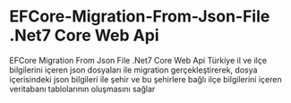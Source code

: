 # EFCore-Migration-From-Json-File .Net7 Core Web Api
EFCore Migration From Json File .Net7 Core Web Api
Türkiye il ve ilçe bilgilerini içeren json dosyaları ile migration gerçekleştirerek,
dosya içerisindeki json bilgileri ile şehir ve bu şehirlere bağlı ilçe bilgilerini içeren veritabanı tablolarının oluşmasını sağlar

